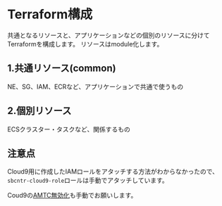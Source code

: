 # Terraform構成
共通となるリソースと、アプリケーションなどの個別のリソースに分けてTerraformを構成します。
リソースはmodule化します。

## 1.共通リソース(common)
NE、SG、IAM、ECRなど、アプリケーションで共通で使うもの

## 2.個別リソース
ECSクラスター・タスクなど、関係するもの


## 注意点
Cloud9用に作成したIAMロールをアタッチする方法がわからなかったので、`sbcntr-cloud9-role`ロールは手動でアタッチしています。

Coud9の[AMTC無効化](https://dev.classmethod.jp/articles/execute-aws-cli-with-iam-role-on-cloud9/#toc-2)も手動でお願いします。

